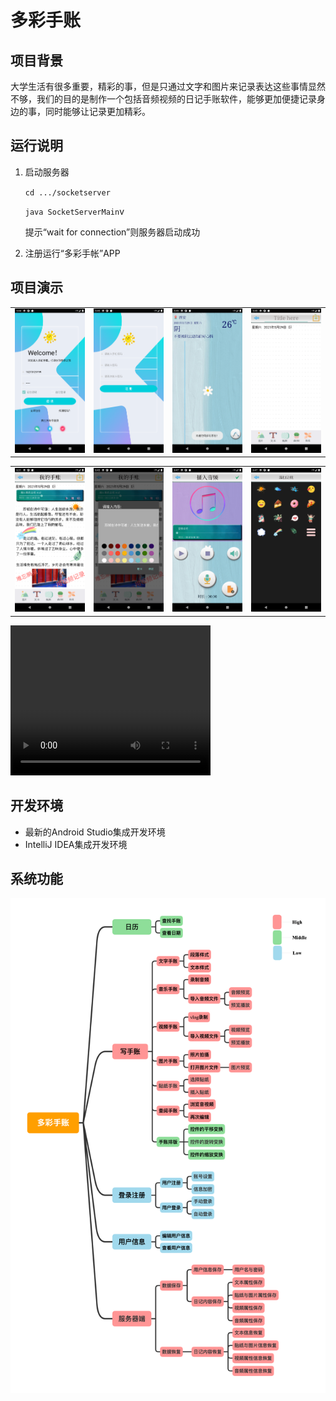 # 多彩手账

## 项目背景

大学生活有很多重要，精彩的事，但是只通过文字和图片来记录表达这些事情显然不够，我们的目的是制作一个包括音频视频的日记手账软件，能够更加便捷记录身边的事，同时能够让记录更加精彩。

## 运行说明

1. 启动服务器

   `cd .../socketserver` 

   `java SocketServerMain`v 

   提示“wait for connection”则服务器启动成功

2. 注册运行“多彩手帐”APP

## 项目演示

<table><tr>
<td><img src=images/1登录.png border=0></td>
<td><img src=images/2注册.png border=0></td>
<td><img src=images/3首页.png border=0></td>
<td><img src=images/4新建手账.png border=0></td>
</tr></table>

<table><tr>
<td><img src=images/5示例手账.png border=0></td>
<td><img src=images/6添加文本.png border=0></td>
<td><img src=images/7添加音频.png border=0></td>
<td><img src=images/8贴纸.png border=0></td>
</tr></table>

<video width="320" height="240" controls>   
	<source src="images/多彩手帐.mp4" type="video/mp4">  
  您的浏览器不支持Video标签。
</video>

## 开发环境

- 最新的Android Studio集成开发环境
- IntelliJ IDEA集成开发环境

## 系统功能

![](images/用户故事.png)



